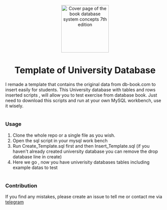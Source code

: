 <p align="center">
  <img src="https://www.db-book.com/images/db7-cover.jpg" height="150" alt="Cover page of the book database system concepts 7th edition">
</p>

<div align="center">

# Template of University Database
 
</div>

I remade a template that contains the original data from db-book.com to insert easily for students. This University database with tables and rows inserted scripts , will allow you to test exercise from database book.  Just need to download this scripts and run at your own MySQL workbench, use it wisely.

# <h3>Usage</h3>

1. Clone the whole repo or a single file as you wish.
2. Open the sql script in your mysql work bench
3. Run Create_Template.sql first and then Insert_Template.sql (if you haven't already created university database you can remove the drop database line in create)
4. Here we go , now you have univerisity databases tables including example datas to test

# <h3>Contribution</h3>

If you find any mistakes, please create an issue to tell me or contact me via [telegram](https://t.me/waiyanwoody)
